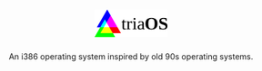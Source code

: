 <h1 align="center">
  <picture>
    <source media="(prefers-color-scheme: dark)" srcset="./assets/logo-white.svg">
    <img alt="triaOS" src="./assets/logo.svg" width="128px">
  </picture>
</h1>
<p align="center">
  An i386 operating system inspired by old 90s operating systems.
</p>
